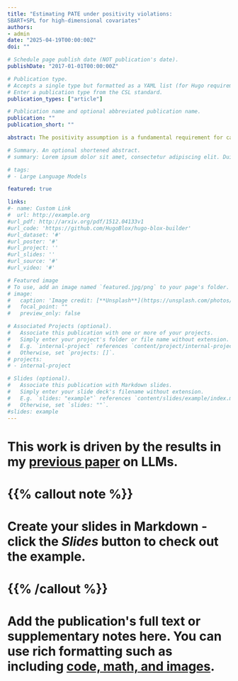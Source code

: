 ```yaml
---
title: "Estimating PATE under positivity violations:
SBART+SPL for high-dimensional covariates"
authors:
- admin
date: "2025-04-19T00:00:00Z"
doi: ""

# Schedule page publish date (NOT publication's date).
publishDate: "2017-01-01T00:00:00Z"

# Publication type.
# Accepts a single type but formatted as a YAML list (for Hugo requirements).
# Enter a publication type from the CSL standard.
publication_types: ["article"]

# Publication name and optional abbreviated publication name.
publication: ""
publication_short: ""

abstract: The positivity assumption is a fundamental requirement for causal inference in the potential outcomes framework, ensuring that all individuals have a positive probability of receiving each treatment option. However, real-world datasets often violate this assumption, particularly in regions of non-overlap where one treatment group is underrepresented or entirely absent for certain combinations of confounding variables. Traditional approaches, such as trimming and weighting, address these violations but typically modify the target population, potentially introducing bias. The Bayesian Additive Regression Trees with Spline Models (BART+SPL) approach has been proposed as a solution to this issue. BART+SPL combines Bayesian Additive Regression Trees (BART) for imputation in regions of treatment overlap with spline models (SPL) for extrapolation into non-overlap regions, preserving the initial target population. However, BART+SPL’s performance is compromised when dealing with high-dimensional covariates. To address this limitation, this paper proposes SBART+SPL, an extension of the BART+SPL framework that integrates SoftBART into the estimation procedure. SoftBART generalizes BART by implementing smooth decision rules and sparsity-inducing splitting probabilities. A simulation study demonstrates that SBART+SPL yields better precision and improved coverage compared to BART+SPL when estimating population average treatment effects (PATE) in the presence of high-dimensional covariates and violations of the positivity assumption. Additionally, the applicability of SBART+SPL is illustrated by re-analyzing an empirical study that evaluates the impact of exposure to natural gas compressor stations on cancer mortality rates across U.S. counties.

# Summary. An optional shortened abstract.
# summary: Lorem ipsum dolor sit amet, consectetur adipiscing elit. Duis posuere tellus ac convallis placerat. Proin tincidunt magna sed ex sollicitudin condimentum.

# tags:
# - Large Language Models

featured: true

links:
#- name: Custom Link
#  url: http://example.org
#url_pdf: http://arxiv.org/pdf/1512.04133v1
#url_code: 'https://github.com/HugoBlox/hugo-blox-builder'
#url_dataset: '#'
#url_poster: '#'
#url_project: ''
#url_slides: ''
#url_source: '#'
#url_video: '#'

# Featured image
# To use, add an image named `featured.jpg/png` to your page's folder. 
# image:
#   caption: 'Image credit: [**Unsplash**](https://unsplash.com/photos/s9CC2SKySJM)'
#   focal_point: ""
#   preview_only: false

# Associated Projects (optional).
#   Associate this publication with one or more of your projects.
#   Simply enter your project's folder or file name without extension.
#   E.g. `internal-project` references `content/project/internal-project/index.md`.
#   Otherwise, set `projects: []`.
# projects:
# - internal-project

# Slides (optional).
#   Associate this publication with Markdown slides.
#   Simply enter your slide deck's filename without extension.
#   E.g. `slides: "example"` references `content/slides/example/index.md`.
#   Otherwise, set `slides: ""`.
#slides: example
---
```


# This work is driven by the results in my [previous paper](/publication/conference-paper/) on LLMs.

# {{% callout note %}}
# Create your slides in Markdown - click the *Slides* button to check out the example.
# {{% /callout %}}

# Add the publication's **full text** or **supplementary notes** here. You can use rich formatting such as including [code, math, and images](https://docs.hugoblox.com/content/writing-markdown-latex/).
